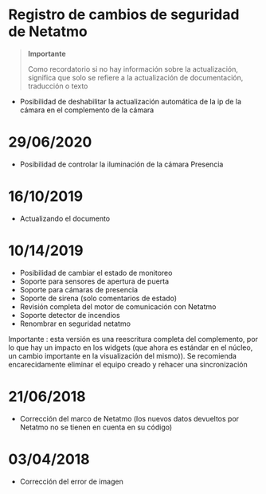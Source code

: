 # Registro de cambios de seguridad de Netatmo

>**Importante**
>
>Como recordatorio si no hay información sobre la actualización, significa que solo se refiere a la actualización de documentación, traducción o texto

- Posibilidad de deshabilitar la actualización automática de la ip de la cámara en el complemento de la cámara

# 29/06/2020

- Posibilidad de controlar la iluminación de la cámara Presencia

# 16/10/2019

- Actualizando el documento

# 10/14/2019

- Posibilidad de cambiar el estado de monitoreo
- Soporte para sensores de apertura de puerta
- Soporte para cámaras de presencia
- Soporte de sirena (solo comentarios de estado)
- Revisión completa del motor de comunicación con Netatmo
- Soporte detector de incendios
- Renombrar en seguridad netatmo


Importante : esta versión es una reescritura completa del complemento, por lo que hay un impacto en los widgets (que ahora es estándar en el núcleo, un cambio importante en la visualización del mismo)). Se recomienda encarecidamente eliminar el equipo creado y rehacer una sincronización

# 21/06/2018

- Corrección del marco de Netatmo (los nuevos datos devueltos por Netatmo no se tienen en cuenta en su código)

# 03/04/2018

- Corrección del error de imagen
